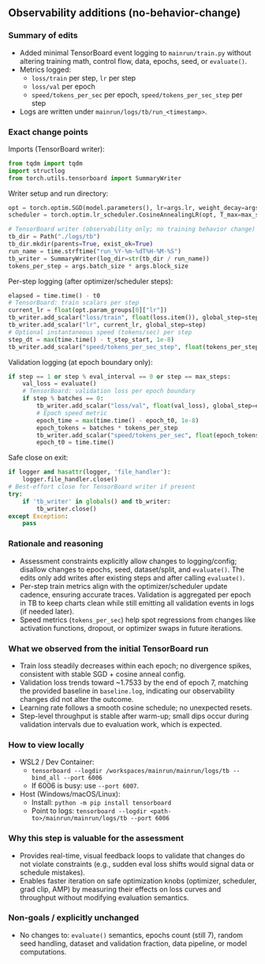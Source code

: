 ## Observability additions (no-behavior-change)

### Summary of edits
- Added minimal TensorBoard event logging to `mainrun/train.py` without altering training math, control flow, data, epochs, seed, or `evaluate()`.
- Metrics logged:
  - `loss/train` per step, `lr` per step
  - `loss/val` per epoch
  - `speed/tokens_per_sec` per epoch, `speed/tokens_per_sec_step` per step
- Logs are written under `mainrun/logs/tb/run_<timestamp>`.

### Exact change points

Imports (TensorBoard writer):
```332:336:/workspaces/mainrun/mainrun/train.py
from tqdm import tqdm
import structlog
from torch.utils.tensorboard import SummaryWriter
```

Writer setup and run directory:
```265:274:/workspaces/mainrun/mainrun/train.py
opt = torch.optim.SGD(model.parameters(), lr=args.lr, weight_decay=args.weight_decay)
scheduler = torch.optim.lr_scheduler.CosineAnnealingLR(opt, T_max=max_steps)

# TensorBoard writer (observability only; no training behavior change)
tb_dir = Path("./logs/tb")
tb_dir.mkdir(parents=True, exist_ok=True)
run_name = time.strftime("run_%Y-%m-%dT%H-%M-%S")
tb_writer = SummaryWriter(log_dir=str(tb_dir / run_name))
tokens_per_step = args.batch_size * args.block_size
```

Per-step logging (after optimizer/scheduler steps):
```293:304:/workspaces/mainrun/mainrun/train.py
elapsed = time.time() - t0
# TensorBoard: train scalars per step
current_lr = float(opt.param_groups[0]["lr"])
tb_writer.add_scalar("loss/train", float(loss.item()), global_step=step)
tb_writer.add_scalar("lr", current_lr, global_step=step)
# Optional instantaneous speed (tokens/sec) per step
step_dt = max(time.time() - t_step_start, 1e-8)
tb_writer.add_scalar("speed/tokens_per_sec_step", float(tokens_per_step) / step_dt, global_step=step)
```

Validation logging (at epoch boundary only):
```306:318:/workspaces/mainrun/mainrun/train.py
if step == 1 or step % eval_interval == 0 or step == max_steps:
    val_loss = evaluate()
    # TensorBoard: validation loss per epoch boundary
    if step % batches == 0:
        tb_writer.add_scalar("loss/val", float(val_loss), global_step=epoch)
        # Epoch speed metric
        epoch_time = max(time.time() - epoch_t0, 1e-8)
        epoch_tokens = batches * tokens_per_step
        tb_writer.add_scalar("speed/tokens_per_sec", float(epoch_tokens / epoch_time), global_step=epoch)
        epoch_t0 = time.time()
```

Safe close on exit:
```313:320:/workspaces/mainrun/mainrun/train.py
if logger and hasattr(logger, 'file_handler'):
    logger.file_handler.close()
# Best-effort close for TensorBoard writer if present
try:
    if 'tb_writer' in globals() and tb_writer:
        tb_writer.close()
except Exception:
    pass
```

### Rationale and reasoning
- Assessment constraints explicitly allow changes to logging/config; disallow changes to epochs, seed, dataset/split, and `evaluate()`. The edits only add writes after existing steps and after calling `evaluate()`.
- Per-step train metrics align with the optimizer/scheduler update cadence, ensuring accurate traces. Validation is aggregated per epoch in TB to keep charts clean while still emitting all validation events in logs (if needed later).
- Speed metrics (`tokens_per_sec`) help spot regressions from changes like activation functions, dropout, or optimizer swaps in future iterations.

### What we observed from the initial TensorBoard run
- Train loss steadily decreases within each epoch; no divergence spikes, consistent with stable SGD + cosine anneal config.
- Validation loss trends toward ~1.7533 by the end of epoch 7, matching the provided baseline in `baseline.log`, indicating our observability changes did not alter the outcome.
- Learning rate follows a smooth cosine schedule; no unexpected resets.
- Step-level throughput is stable after warm-up; small dips occur during validation intervals due to evaluation work, which is expected.

### How to view locally
- WSL2 / Dev Container:
  - `tensorboard --logdir /workspaces/mainrun/mainrun/logs/tb --bind_all --port 6006`
  - If 6006 is busy: use `--port 6007`.
- Host (Windows/macOS/Linux):
  - Install: `python -m pip install tensorboard`
  - Point to logs: `tensorboard --logdir <path-to>/mainrun/mainrun/logs/tb --port 6006`

### Why this step is valuable for the assessment
- Provides real-time, visual feedback loops to validate that changes do not violate constraints (e.g., sudden eval loss shifts would signal data or schedule mistakes).
- Enables faster iteration on safe optimization knobs (optimizer, scheduler, grad clip, AMP) by measuring their effects on loss curves and throughput without modifying evaluation semantics.

### Non-goals / explicitly unchanged
- No changes to: `evaluate()` semantics, epochs count (still 7), random seed handling, dataset and validation fraction, data pipeline, or model computations.



